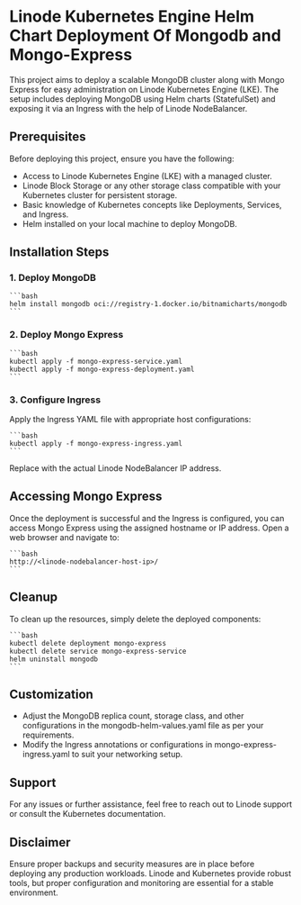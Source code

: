 # Linode Kubernetes Engine Helm Chart Deployment Of Mongodb and Mongo-Express

This project aims to deploy a scalable MongoDB cluster along with Mongo Express for easy administration on Linode Kubernetes Engine (LKE). The setup includes deploying MongoDB using Helm charts (StatefulSet) and exposing it via an Ingress with the help of Linode NodeBalancer.

## Prerequisites
Before deploying this project, ensure you have the following:

- Access to Linode Kubernetes Engine (LKE) with a managed cluster.
- Linode Block Storage or any other storage class compatible with your Kubernetes cluster for persistent storage.
- Basic knowledge of Kubernetes concepts like Deployments, Services, and Ingress.
- Helm installed on your local machine to deploy MongoDB.

## Installation Steps

### 1. Deploy MongoDB

    ```bash
    helm install mongodb oci://registry-1.docker.io/bitnamicharts/mongodb
    ```

### 2. Deploy Mongo Express

    ```bash
    kubectl apply -f mongo-express-service.yaml
    kubectl apply -f mongo-express-deployment.yaml
    ```

### 3. Configure Ingress
Apply the Ingress YAML file with appropriate host configurations:

    ```bash
    kubectl apply -f mongo-express-ingress.yaml
    ```

Replace <linode-nodebalancer-host-ip> with the actual Linode NodeBalancer IP address.

## Accessing Mongo Express
Once the deployment is successful and the Ingress is configured, you can access Mongo Express using the assigned hostname or IP address. Open a web browser and navigate to:

    ```bash
    http://<linode-nodebalancer-host-ip>/
    ```

## Cleanup
To clean up the resources, simply delete the deployed components:

    ```bash
    kubectl delete deployment mongo-express
    kubectl delete service mongo-express-service
    helm uninstall mongodb
    ```

## Customization
- Adjust the MongoDB replica count, storage class, and other configurations in the mongodb-helm-values.yaml file as per your requirements.
- Modify the Ingress annotations or configurations in mongo-express-ingress.yaml to suit your networking setup.

## Support
For any issues or further assistance, feel free to reach out to Linode support or consult the Kubernetes documentation.

## Disclaimer
Ensure proper backups and security measures are in place before deploying any production workloads. Linode and Kubernetes provide robust tools, but proper configuration and monitoring are essential for a stable environment.